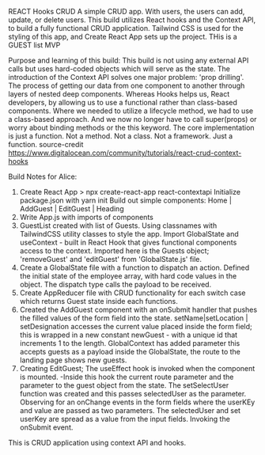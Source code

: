 REACT Hooks CRUD A simple CRUD app. With users, the users can add, update, or delete users. This build utilizes React hooks and the Context API, to build a fully functional CRUD application. Tailwind CSS is used for the styling of this app, and Create React App sets up the project. THis is a GUEST list MVP 

Purpose and learning of this build: This build is not using any external API calls but uses hard-coded objects which will serve as the state. The introduction of the Context API solves one major problem: 'prop drilling'. The process of getting our data from one component to another through layers of nested deep components. Whereas Hooks helps us, React developers, by allowing us to use a functional rather than class-based components. Where we needed to utilize a lifecycle method, we had to use a class-based approach. And we now no longer have to call super(props) or worry about binding methods or the this keyword. The core implementation is just a function. Not a method. Not a class. Not a framework. Just a function. source-credit https://www.digitalocean.com/community/tutorials/react-crud-context-hooks

Build Notes for Alice:

1. Create React App > npx create-react-app react-contextapi
   Initialize package.json with yarn init
   Build out simple components:
   Home | AddGuest | EditGuest | Heading
2. Write App.js with imports of components
3. GuestList created with list of Guests. Using classnames with TailwindCSS utility classes to style the app. Import GlobalState and useContext - built in React Hook that gives functional components access to the context. Imported here is the Guests object; 'removeGuest' and 'editGuest' from 'GlobalState.js' file.
4. Create a GlobalState file with a function to dispatch an action. Defined the initial state of the employee array, with hard code values in the object. The dispatch type calls the payload to be received.
5. Create AppReducer file with CRUD functionality for each switch case which returns Guest state inside each functions.  
7. Created the AddGuest component with an onSubmit handler that pushes the filled values of the form field into the state. setName|setLocation | setDesignation accesses the current value placed inside the form field; this is wrapped in a new constant newGuest - with a unique id that increments 1 to the length. GlobalContext has added parameter this accepts guests as a payload inside the GlobalState, the route to the landing page shows new guests.
8. Creating EditGuest; The useEffect hook is invoked when the component is mounted. 
-Inside this hook the current route parameter and the parameter to the guest object from the state. The setSelectUser function was created and this passes selectedUser as the parameter. Observing for an onChange events in the form fields where the userKEy and value are passed as two parameters. The selectedUser and set userKey are spread as a value from the input fields. Invoking the onSubmit event. 

This is CRUD application using context API and hooks.
